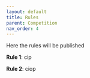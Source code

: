 ```yaml
---
layout: default
title: Rules
parent: Competition
nav_order: 4
---
```

Here the rules will be published

**Rule 1**: cip

**Rule 2**: ciop